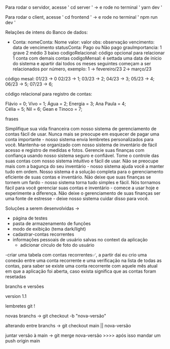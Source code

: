 Para rodar o servidor, acesse ' cd server ' -> e rode no terminal ' yarn dev '

Para rodar o client, acesse ' cd frontend ' -> e rode no terminal ' npm run dev '

Relações de intens do Banco de dados:

 - Conta:
nomeConta: Nome
valor: valor
obs: observação
vencimento: data de vencimento
statusConta: Pago ou Não pago
grauImportancia: 1 grave 2 médio 3 baixo
codigoRelacional: código opcional para relacionar 1 conta com demais contas
codigoMensal: é settada uma data de ínicio do sistema e apartir daí todos os meses seguintes começam a ser relacionados por número, exemplo: 1 -> fevereiro/23 2-> março/23

código mesal:
01/23 -> 0
02/23 -> 1;
03/23 -> 2;
04/23 -> 3;
05/23 -> 4;
06/23 -> 5;
07/23 -> 6;

código relacional para registro de contas:

Flávio = 0;
Vivo = 1;
Água = 2;
Energia = 3;
Ana Paula = 4;  
Célia = 5;
Nil = 6;
Gean e Tinoco = 7;

frases

Simplifique sua vida financeira com nosso sistema de gerenciamento de contas fácil de usar.
Nunca mais se preocupe em esquecer de pagar uma conta importante - nosso sistema envia lembretes personalizados para você.
Mantenha-se organizado com nosso sistema de inventário de fácil acesso e registro de medidas e fotos.
Gerencie suas finanças com confiança usando nosso sistema seguro e confiável.
Tome o controle das suas contas com nosso sistema intuitivo e fácil de usar.
Não se preocupe mais com a bagunça do seu inventário - nosso sistema ajuda você a manter tudo em ordem.
Nosso sistema é a solução completa para o gerenciamento eficiente de suas contas e inventário.
Não deixe que suas finanças se tornem um fardo - nosso sistema torna tudo simples e fácil.
Nós tornamos fácil para você gerenciar suas contas e inventário - comece a usar hoje e experimente a diferença.
Não deixe o gerenciamento de suas finanças ser uma fonte de estresse - deixe nosso sistema cuidar disso para você.



Soluções a serem desenvolvidas ->

- página de testes
- pasta de armazenamento de funções
- modo de exibição (tema dark/light)
- cadastrar-contas recorrentes
- informações pessoais de usuário salvas no context da aplicação
  - adicionar círculo de foto do usuário

-criar uma tabela com contas recorrentes✅, a partir dai eu crio uma conexão entre uma conta recorrente e uma verificação na lista de todas as contas, para saber se existe uma conta recorrente com aquele mês atual em que a aplicação foi aberta, caso exista significa que as contas foram resetadas


branchs e versões

version 1.1


lembretes git !

novas branchs -> 
  git checkout -b "nova-versão"

alterando entre branchs ->
  git checkout main || nova-versão

juntar versão à main ->
  git merge nova-versão >>>> após isso mandar um push origin main